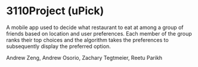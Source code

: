 # 3110Project (uPick)

A mobile app used to decide what restaurant to eat at among a group of friends based on location and user preferences. 
Each member of the group ranks their top choices and the algorithm takes the preferences to subsequently display the preferred option.

Andrew Zeng, Andrew Osorio, Zachary Tegtmeier, Reetu Parikh

